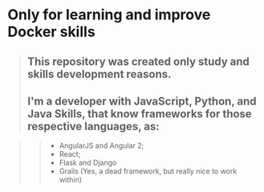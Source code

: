 # Only for learning and improve Docker skills

> ## This repository was created only study and skills development reasons.
> ## I'm a developer with JavaScript, Python, and Java Skills, that know frameworks for those respective languages, as:

>> - AngularJS and  Angular 2;
>> - React;
>> - Flask and Django
>> - Grails (Yes, a dead framework, but really nice to work within)
